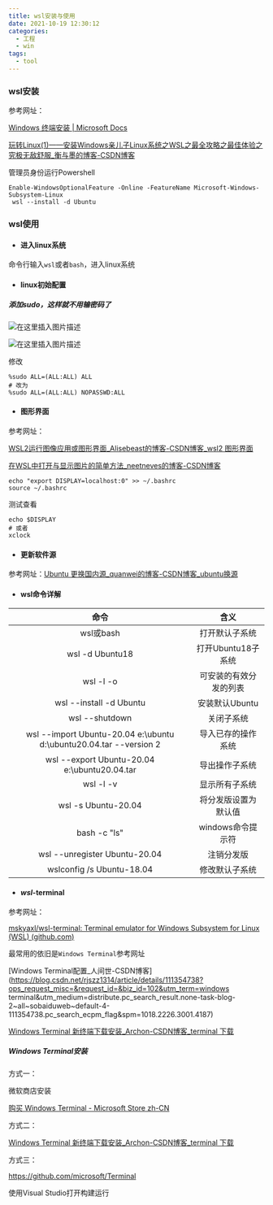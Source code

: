 ```yaml
---
title: wsl安装与使用
date: 2021-10-19 12:30:12
categories:
  - 工程
  - win
tags:
  - tool
---
```


### wsl安装

参考网址：

[Windows 终端安装 | Microsoft Docs](https://docs.microsoft.com/zh-cn/windows/terminal/get-started)

[玩转Linux(1)——安装Windows亲儿子Linux系统之WSL之最全攻略之最佳体验之究极无敌舒服_衡与墨的博客-CSDN博客](https://hengyumo.blog.csdn.net/article/details/102544521)

管理员身份运行Powershell

```shell
Enable-WindowsOptionalFeature -Online -FeatureName Microsoft-Windows-Subsystem-Linux
 wsl --install -d Ubuntu
```

### wsl使用

- #### 进入linux系统

命令行输入`wsl`或者`bash`，进入linux系统

- #### linux初始配置

##### 添加sudo，这样就不用输密码了

![在这里插入图片描述](https://img-blog.csdnimg.cn/20191014120116452.png)

![在这里插入图片描述](https://img-blog.csdnimg.cn/20191014142719338.png)

修改

```shell
%sudo ALL=(ALL:ALL) ALL
# 改为
%sudo ALL=(ALL:ALL) NOPASSWD:ALL
```

- #### 图形界面

参考网址：

[WSL2运行图像应用或图形界面_Alisebeast的博客-CSDN博客_wsl2 图形界面](https://blog.csdn.net/Alisebeast/article/details/106680267)

[在WSL中打开与显示图片的简单方法_neetneves的博客-CSDN博客](https://blog.csdn.net/qq_45036130/article/details/105623451)

```shell
echo "export DISPLAY=localhost:0" >> ~/.bashrc
source ~/.bashrc
```

测试查看

```shell
echo $DISPLAY
# 或者
xclock
```

- #### 更新软件源

参考网址：[Ubuntu 更换国内源_quanwei的博客-CSDN博客_ubuntu换源](https://blog.csdn.net/qq_35451572/article/details/79516563)

- #### wsl命令详解

|                             命令                             |          含义          |
| :----------------------------------------------------------: | :--------------------: |
|                          wsl或bash                           |     打开默认子系统     |
|                       wsl -d Ubuntu18                        |   打开Ubuntu18子系统   |
|                          wsl -l -o                           | 可安装的有效分发的列表 |
|                   wsl --install -d Ubuntu                    |     安装默认Ubuntu     |
|                        wsl --shutdown                        |       关闭子系统       |
| wsl --import Ubuntu-20.04 e:\ubuntu d:\ubuntu20.04.tar --version 2 |   导入已存的操作系统   |
|         wsl --export Ubuntu-20.04 e:\ubuntu20.04.tar         |     导出操作子系统     |
|                          wsl -l -v                           |     显示所有子系统     |
|                     wsl -s Ubuntu-20.04                      |  将分发版设置为默认值  |
|                         bash -c "ls"                         |   windows命令提示符    |
|                wsl --unregister Ubuntu-20.04                 |       注销分发版       |
|                  wslconfig /s Ubuntu-18.04                   |     修改默认子系统     |

- #### *wsl*-terminal

参考网址：

[mskyaxl/wsl-terminal: Terminal emulator for Windows Subsystem for Linux (WSL) (github.com)](https://github.com/mskyaxl/wsl-terminal)

最常用的依旧是`Windows Terminal`参考网址

[Windows Terminal配置_人间世-CSDN博客](https://blog.csdn.net/rjszz1314/article/details/111354738?ops_request_misc=&request_id=&biz_id=102&utm_term=windows terminal&utm_medium=distribute.pc_search_result.none-task-blog-2~all~sobaiduweb~default-4-111354738.pc_search_ecpm_flag&spm=1018.2226.3001.4187)

[Windows Terminal 新终端下载安装_Archon-CSDN博客_terminal 下载](https://blog.csdn.net/c13232906050/article/details/90698772?ops_request_misc=%7B%22request%5Fid%22%3A%22163439638216780261990702%22%2C%22scm%22%3A%2220140713.130102334.pc%5Fall.%22%7D&request_id=163439638216780261990702&biz_id=0&utm_medium=distribute.pc_search_result.none-task-blog-2~all~first_rank_ecpm_v1~rank_v31_ecpm-4-90698772.pc_search_ecpm_flag&utm_term=windows+terminal离线安装&spm=1018.2226.3001.4187)

##### Windows Terminal安装

方式一：

微软商店安装

[购买 Windows Terminal - Microsoft Store zh-CN](https://www.microsoft.com/zh-cn/p/windows-terminal/9n0dx20hk701?rtc=1&activetab=pivot:overviewtab)

方式二：

[Windows Terminal 新终端下载安装_Archon-CSDN博客_terminal 下载](https://blog.csdn.net/c13232906050/article/details/90698772?ops_request_misc=%7B%22request%5Fid%22%3A%22163439638216780261990702%22%2C%22scm%22%3A%2220140713.130102334.pc%5Fall.%22%7D&request_id=163439638216780261990702&biz_id=0&utm_medium=distribute.pc_search_result.none-task-blog-2~all~first_rank_ecpm_v1~rank_v31_ecpm-4-90698772.pc_search_ecpm_flag&utm_term=windows+terminal离线安装&spm=1018.2226.3001.4187)

方式三：

https://github.com/microsoft/Terminal 

使用Visual Studio打开构建运行

